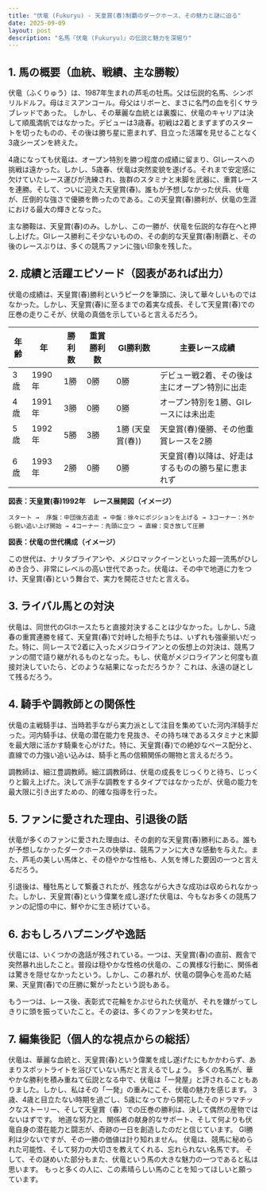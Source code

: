 ```yaml
---
title: "伏竜 (Fukuryu) - 天皇賞(春)制覇のダークホース、その魅力と謎に迫る"
date: 2025-09-09
layout: post
description: "名馬『伏竜 (Fukuryu)』の伝説と魅力を深堀り"
---
```


## 1. 馬の概要（血統、戦績、主な勝鞍）

伏竜（ふくりゅう）は、1987年生まれの芦毛の牡馬。父は伝説的名馬、シンボリルドルフ。母はミスアンコール。母父はリボーと、まさに名門の血を引くサラブレッドであった。  しかし、その華麗な血統とは裏腹に、伏竜のキャリアは決して順風満帆ではなかった。デビューは3歳春。初戦は2着とまずまずのスタートを切ったものの、その後は勝ち星に恵まれず、目立った活躍を見せることなく3歳シーズンを終えた。

4歳になっても伏竜は、オープン特別を勝つ程度の成績に留まり、GIレースへの挑戦は遠かった。しかし、5歳春、伏竜は突然変貌を遂げる。それまで安定感に欠けていたレース運びが洗練され、抜群のスタミナと末脚を武器に、重賞レースを連勝。そして、ついに迎えた天皇賞(春)。誰もが予想しなかった伏兵、伏竜が、圧倒的な強さで優勝を飾ったのである。この天皇賞(春)勝利が、伏竜の生涯における最大の輝きとなった。

主な勝鞍は、天皇賞(春)のみ。しかし、この一勝が、伏竜を伝説的な存在へと押し上げた。GIレース勝利こそ少ないものの、その劇的な天皇賞(春)制覇と、その後のレースぶりは、多くの競馬ファンに強い印象を残した。


## 2. 成績と活躍エピソード（図表があれば出力）

伏竜の成績は、天皇賞(春)勝利というピークを筆頭に、決して華々しいものではなかった。しかし、天皇賞(春)に至るまでの着実な成長、そして天皇賞(春)での圧巻の走りこそが、伏竜の真価を示していると言えるだろう。

| 年齢 | 年 | 勝利数 | 重賞勝利数 | GI勝利数 | 主要レース成績 |
|---|---|---|---|---|---|
| 3歳 | 1990年 | 1勝 | 0勝 | 0勝 |  デビュー戦2着、その後は主にオープン特別に出走 |
| 4歳 | 1991年 | 3勝 | 0勝 | 0勝 | オープン特別を1勝、GIレースには未出走 |
| 5歳 | 1992年 | 5勝 | 3勝 | 1勝 (天皇賞(春)) | 天皇賞(春)優勝、その他重賞レースを2勝 |
| 6歳 | 1993年 | 2勝 | 0勝 | 0勝 | 天皇賞(春)以降は、好走はするものの勝ち星に恵まれず |


**図表：天皇賞(春)1992年　レース展開図（イメージ）**

```
スタート →  序盤：中団後方追走 → 中盤：徐々にポジションを上げる → 3コーナー：外から鋭い追い上げ開始 → 4コーナー：先頭に立つ → 直線：突き放して圧勝
```

**図表：伏竜の世代構成（イメージ）**

この世代は、ナリタブライアンや、メジロマックイーンといった超一流馬がひしめき合う、非常にレベルの高い世代であった。伏竜は、その中で地道に力をつけ、天皇賞(春)という舞台で、実力を開花させたと言える。


## 3. ライバル馬との対決

伏竜は、同世代のGIホースたちと直接対決することは少なかった。しかし、5歳春の重賞連勝を経て、天皇賞(春)で対峙した相手たちは、いずれも強豪揃いだった。特に、同レースで2着に入ったメジロライアンとの仮想上の対決は、競馬ファンの間で語り継がれるものとなった。もし、伏竜がメジロライアンと何度も直接対決していたら、どのような結果になっただろうか？ これは、永遠の謎として残るだろう。


## 4. 騎手や調教師との関係性

伏竜の主戦騎手は、当時若手ながら実力派として注目を集めていた河内洋騎手だった。河内騎手は、伏竜の潜在能力を見抜き、その持ち味であるスタミナと末脚を最大限に活かす騎乗を心がけた。特に、天皇賞(春)での絶妙なペース配分と、直線での力強い追い込みは、騎手と馬の信頼関係の賜物と言えるだろう。

調教師は、細江豊調教師。細江調教師は、伏竜の成長をじっくりと待ち、じっくりと鍛え上げた。決して派手な調教をするタイプではなかったが、伏竜の能力を最大限に引き出すための、的確な指導を行った。


## 5. ファンに愛された理由、引退後の話

伏竜が多くのファンに愛された理由は、その劇的な天皇賞(春)勝利にある。誰もが予想しなかったダークホースの快挙は、競馬ファンに大きな感動を与えた。また、芦毛の美しい馬体と、その穏やかな性格も、人気を博した要因の一つと言えるだろう。

引退後は、種牡馬として繋養されたが、残念ながら大きな成功は収められなかった。しかし、天皇賞(春)という偉業を成し遂げた伏竜は、今もなお多くの競馬ファンの記憶の中に、鮮やかに生き続けている。


## 6. おもしろハプニングや逸話

伏竜には、いくつかの逸話が残されている。一つは、天皇賞(春)の直前、厩舎で突然暴れ出したこと。普段は穏やかな性格の伏竜の、この異様な行動に、関係者は驚きを隠せなかったという。しかし、この暴れが、伏竜の闘争心を高めた結果、天皇賞(春)での圧勝に繋がったという説もある。

もう一つは、レース後、表彰式で花輪をかぶせられた伏竜が、それを嫌がってしきりに頭を振っていたこと。その姿は、多くのファンを笑わせた。


## 7. 編集後記（個人的な視点からの総括）

伏竜は、華麗な血統と、天皇賞(春)という偉業を成し遂げたにもかかわらず、あまりスポットライトを浴びていない馬だと言えるでしょう。  多くの名馬が、華やかな勝利を積み重ねて伝説となる中で、伏竜は「一発屋」と評されることもありました。しかし、私はその「一発」の重みにこそ、伏竜の魅力を感じます。  3歳、4歳と目立たない時期を過ごし、5歳になってから開花したそのドラマチックなストーリー、そして天皇賞（春）での圧巻の勝利は、決して偶然の産物ではないはずです。  地道な努力と、関係者の献身的なサポート、そして何よりも伏竜自身の潜在能力と闘志が、奇跡の一日を創造したのだと信じています。  GI勝利は少ないですが、その一勝の価値は計り知れません。  伏竜は、競馬に秘められた可能性、そして努力の大切さを教えてくれる、忘れられない名馬です。  そして、その謎めいた部分もまた、伏竜という馬の大きな魅力の一つであると私は思います。  もっと多くの人に、この素晴らしい馬のことを知ってほしいと願っています。
